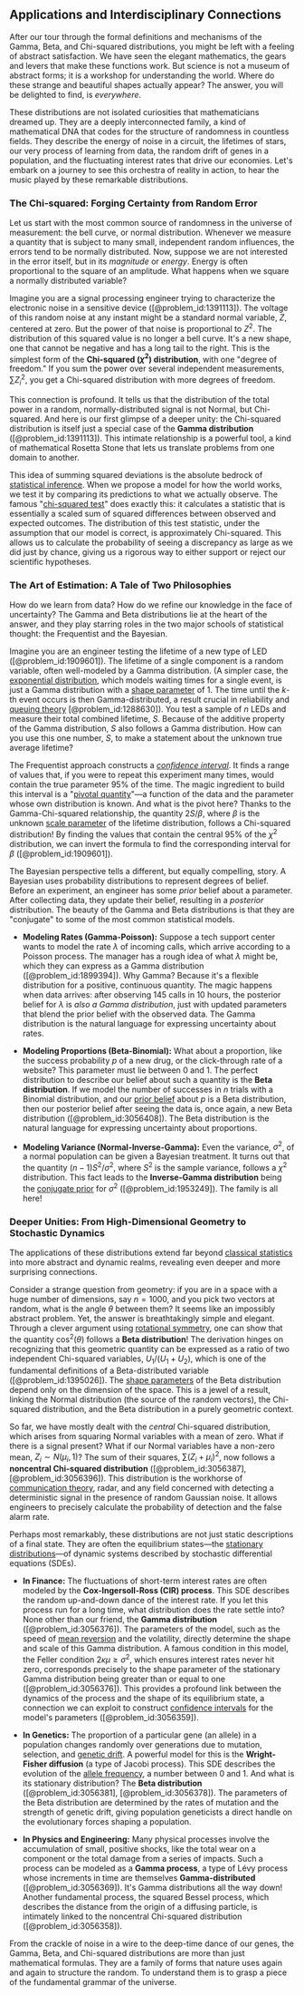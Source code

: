 ## Applications and Interdisciplinary Connections

After our tour through the formal definitions and mechanisms of the Gamma, Beta, and Chi-squared distributions, you might be left with a feeling of abstract satisfaction. We have seen the elegant mathematics, the gears and levers that make these functions work. But science is not a museum of abstract forms; it is a workshop for understanding the world. Where do these strange and beautiful shapes actually appear? The answer, you will be delighted to find, is *everywhere*.

These distributions are not isolated curiosities that mathematicians dreamed up. They are a deeply interconnected family, a kind of mathematical DNA that codes for the structure of randomness in countless fields. They describe the energy of noise in a circuit, the lifetimes of stars, our very process of learning from data, the random drift of genes in a population, and the fluctuating interest rates that drive our economies. Let's embark on a journey to see this orchestra of reality in action, to hear the music played by these remarkable distributions.

### The Chi-squared: Forging Certainty from Random Error

Let us start with the most common source of randomness in the universe of measurement: the bell curve, or normal distribution. Whenever we measure a quantity that is subject to many small, independent random influences, the errors tend to be normally distributed. Now, suppose we are not interested in the error itself, but in its *magnitude* or *energy*. Energy is often proportional to the square of an amplitude. What happens when we square a normally distributed variable?

Imagine you are a signal processing engineer trying to characterize the electronic noise in a sensitive device ([@problem_id:1391113]). The voltage of this random noise at any instant might be a standard normal variable, $Z$, centered at zero. But the power of that noise is proportional to $Z^2$. The distribution of this squared value is no longer a bell curve. It's a new shape, one that cannot be negative and has a long tail to the right. This is the simplest form of the **Chi-squared ($\chi^2$) distribution**, with one "degree of freedom." If you sum the power over several independent measurements, $\sum Z_i^2$, you get a Chi-squared distribution with more degrees of freedom.

This connection is profound. It tells us that the distribution of the total power in a random, normally-distributed signal is not Normal, but Chi-squared. And here is our first glimpse of a deeper unity: the Chi-squared distribution is itself just a special case of the **Gamma distribution** ([@problem_id:1391113]). This intimate relationship is a powerful tool, a kind of mathematical Rosetta Stone that lets us translate problems from one domain to another.

This idea of summing squared deviations is the absolute bedrock of [statistical inference](@article_id:172253). When we propose a model for how the world works, we test it by comparing its predictions to what we actually observe. The famous "[chi-squared test](@article_id:173681)" does exactly this: it calculates a statistic that is essentially a scaled sum of squared differences between observed and expected outcomes. The distribution of this test statistic, under the assumption that our model is correct, is approximately Chi-squared. This allows us to calculate the probability of seeing a discrepancy as large as we did just by chance, giving us a rigorous way to either support or reject our scientific hypotheses.

### The Art of Estimation: A Tale of Two Philosophies

How do we learn from data? How do we refine our knowledge in the face of uncertainty? The Gamma and Beta distributions lie at the heart of the answer, and they play starring roles in the two major schools of statistical thought: the Frequentist and the Bayesian.

Imagine you are an engineer testing the lifetime of a new type of LED ([@problem_id:1909601]). The lifetime of a single component is a random variable, often well-modeled by a Gamma distribution. (A simpler case, the [exponential distribution](@article_id:273400), which models waiting times for a single event, is just a Gamma distribution with a [shape parameter](@article_id:140568) of 1. The time until the $k$-th event occurs is then Gamma-distributed, a result crucial in reliability and [queuing theory](@article_id:273647) [@problem_id:1288630]). You test a sample of $n$ LEDs and measure their total combined lifetime, $S$. Because of the additive property of the Gamma distribution, $S$ also follows a Gamma distribution. How can you use this one number, $S$, to make a statement about the unknown true average lifetime?

The Frequentist approach constructs a *[confidence interval](@article_id:137700)*. It finds a range of values that, if you were to repeat this experiment many times, would contain the true parameter 95% of the time. The magic ingredient to build this interval is a "[pivotal quantity](@article_id:167903)"—a function of the data and the parameter whose own distribution is known. And what is the pivot here? Thanks to the Gamma-Chi-squared relationship, the quantity $2S/\beta$, where $\beta$ is the unknown [scale parameter](@article_id:268211) of the lifetime distribution, follows a Chi-squared distribution! By finding the values that contain the central 95% of the $\chi^2$ distribution, we can invert the formula to find the corresponding interval for $\beta$ ([@problem_id:1909601]).

The Bayesian perspective tells a different, but equally compelling, story. A Bayesian uses probability distributions to represent degrees of belief. Before an experiment, an engineer has some *prior* belief about a parameter. After collecting data, they update their belief, resulting in a *posterior* distribution. The beauty of the Gamma and Beta distributions is that they are "conjugate" to some of the most common statistical models.

- **Modeling Rates (Gamma-Poisson):** Suppose a tech support center wants to model the rate $\lambda$ of incoming calls, which arrive according to a Poisson process. The manager has a rough idea of what $\lambda$ might be, which they can express as a Gamma distribution ([@problem_id:1899394]). Why Gamma? Because it's a flexible distribution for a positive, continuous quantity. The magic happens when data arrives: after observing 145 calls in 10 hours, the posterior belief for $\lambda$ is *also a Gamma distribution*, just with updated parameters that blend the prior belief with the observed data. The Gamma distribution is the natural language for expressing uncertainty about rates.

- **Modeling Proportions (Beta-Binomial):** What about a proportion, like the success probability $p$ of a new drug, or the click-through rate of a website? This parameter must lie between 0 and 1. The perfect distribution to describe our belief about such a quantity is the **Beta distribution**. If we model the number of successes in $n$ trials with a Binomial distribution, and our [prior belief](@article_id:264071) about $p$ is a Beta distribution, then our posterior belief after seeing the data is, once again, a new Beta distribution ([@problem_id:3056408]). The Beta distribution is the natural language for expressing uncertainty about proportions.

- **Modeling Variance (Normal-Inverse-Gamma):** Even the variance, $\sigma^2$, of a normal population can be given a Bayesian treatment. It turns out that the quantity $(n-1)S^2/\sigma^2$, where $S^2$ is the sample variance, follows a $\chi^2$ distribution. This fact leads to the **Inverse-Gamma distribution** being the [conjugate prior](@article_id:175818) for $\sigma^2$ ([@problem_id:1953249]). The family is all here!

### Deeper Unities: From High-Dimensional Geometry to Stochastic Dynamics

The applications of these distributions extend far beyond [classical statistics](@article_id:150189) into more abstract and dynamic realms, revealing even deeper and more surprising connections.

Consider a strange question from geometry: if you are in a space with a huge number of dimensions, say $n=1000$, and you pick two vectors at random, what is the angle $\theta$ between them? It seems like an impossibly abstract problem. Yet, the answer is breathtakingly simple and elegant. Through a clever argument using [rotational symmetry](@article_id:136583), one can show that the quantity $\cos^2(\theta)$ follows a **Beta distribution**! The derivation hinges on recognizing that this geometric quantity can be expressed as a ratio of two independent Chi-squared variables, $U_1 / (U_1+U_2)$, which is one of the fundamental definitions of a Beta-distributed variable ([@problem_id:1395026]). The [shape parameters](@article_id:270106) of the Beta distribution depend only on the dimension of the space. This is a jewel of a result, linking the Normal distribution (the source of the random vectors), the Chi-squared distribution, and the Beta distribution in a purely geometric context.

So far, we have mostly dealt with the *central* Chi-squared distribution, which arises from squaring Normal variables with a mean of zero. What if there is a signal present? What if our Normal variables have a non-zero mean, $Z_i \sim N(\mu_i, 1)$? The sum of their squares, $\sum (Z_i+\mu_i)^2$, now follows a **noncentral Chi-squared distribution** ([@problem_id:3056387], [@problem_id:3056396]). This distribution is the workhorse of [communication theory](@article_id:272088), radar, and any field concerned with detecting a deterministic signal in the presence of random Gaussian noise. It allows engineers to precisely calculate the probability of detection and the false alarm rate.

Perhaps most remarkably, these distributions are not just static descriptions of a final state. They are often the equilibrium states—the [stationary distributions](@article_id:193705)—of dynamic systems described by stochastic differential equations (SDEs).

- **In Finance:** The fluctuations of short-term interest rates are often modeled by the **Cox-Ingersoll-Ross (CIR) process**. This SDE describes the random up-and-down dance of the interest rate. If you let this process run for a long time, what distribution does the rate settle into? None other than our friend, the **Gamma distribution** ([@problem_id:3056376]). The parameters of the model, such as the speed of [mean reversion](@article_id:146104) and the volatility, directly determine the shape and scale of this Gamma distribution. A famous condition in this model, the Feller condition $2\kappa\mu \ge \sigma^2$, which ensures interest rates never hit zero, corresponds precisely to the shape parameter of the stationary Gamma distribution being greater than or equal to one ([@problem_id:3056376]). This provides a profound link between the dynamics of the process and the shape of its equilibrium state, a connection we can exploit to construct [confidence intervals](@article_id:141803) for the model's parameters ([@problem_id:3056359]).

- **In Genetics:** The proportion of a particular gene (an allele) in a population changes randomly over generations due to mutation, selection, and [genetic drift](@article_id:145100). A powerful model for this is the **Wright-Fisher diffusion** (a type of Jacobi process). This SDE describes the evolution of the [allele frequency](@article_id:146378), a number between 0 and 1. And what is its stationary distribution? The **Beta distribution** ([@problem_id:3056381], [@problem_id:3056378]). The parameters of the Beta distribution are determined by the rates of mutation and the strength of genetic drift, giving population geneticists a direct handle on the evolutionary forces shaping a population.

- **In Physics and Engineering:** Many physical processes involve the accumulation of small, positive shocks, like the total wear on a component or the total damage from a series of impacts. Such a process can be modeled as a **Gamma process**, a type of Lévy process whose increments in time are themselves **Gamma-distributed** ([@problem_id:3056369]). It's Gamma distributions all the way down! Another fundamental process, the squared Bessel process, which describes the distance from the origin of a diffusing particle, is intimately linked to the noncentral Chi-squared distribution ([@problem_id:3056358]).

From the crackle of noise in a wire to the deep-time dance of our genes, the Gamma, Beta, and Chi-squared distributions are more than just mathematical formulas. They are a family of forms that nature uses again and again to structure the random. To understand them is to grasp a piece of the fundamental grammar of the universe.